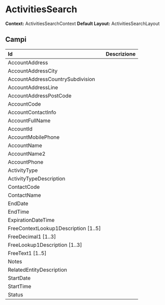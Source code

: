 # ActivitiesSearch

**Context:** ActivitiesSearchContext
**Default Layout:** ActivitiesSearchLayout



## Campi

| Id | Descrizione | 
| :--- | :--- | 
| AccountAddress |  | 
| AccountAddressCity |  | 
| AccountAddressCountrySubdivision |  | 
| AccountAddressLine |  | 
| AccountAddressPostCode |  | 
| AccountCode |  | 
| AccountContactInfo |  | 
| AccountFullName |  | 
| AccountId |  | 
| AccountMobilePhone |  | 
| AccountName |  | 
| AccountName2 |  | 
| AccountPhone |  | 
| ActivityType |  | 
| ActivityTypeDescription |  | 
| ContactCode |  | 
| ContactName |  | 
| EndDate |  | 
| EndTime |  | 
| ExpirationDateTime |  | 
| FreeContextLookup1Description \[1..5\] |  | 
| FreeDecimal1 \[1..3\] |  | 
| FreeLookup1Description \[1..3\] |  | 
| FreeText1 \[1..5\] |  | 
| Notes |  | 
| RelatedEntityDescription |  | 
| StartDate |  | 
| StartTime |  | 
| Status |  | 

